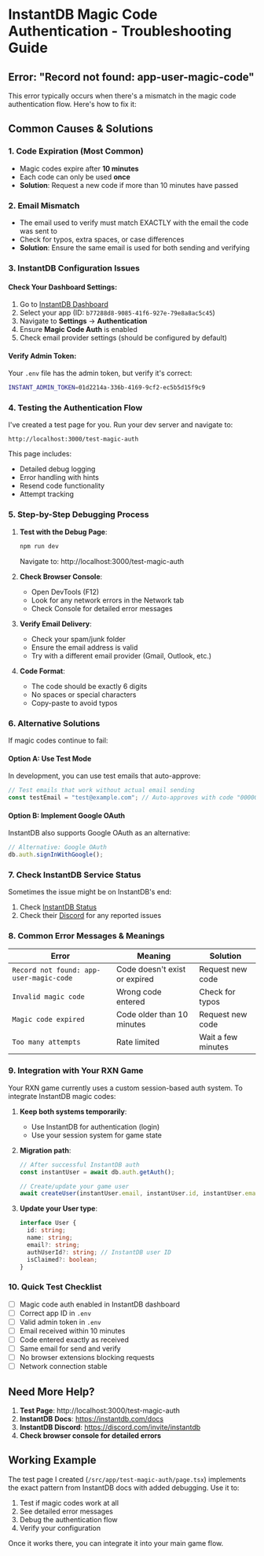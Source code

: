 # InstantDB Magic Code Authentication - Troubleshooting Guide

## Error: "Record not found: app-user-magic-code"

This error typically occurs when there's a mismatch in the magic code authentication flow. Here's how to fix it:

## Common Causes & Solutions

### 1. **Code Expiration** (Most Common)
- Magic codes expire after **10 minutes**
- Each code can only be used **once**
- **Solution**: Request a new code if more than 10 minutes have passed

### 2. **Email Mismatch**
- The email used to verify must match EXACTLY with the email the code was sent to
- Check for typos, extra spaces, or case differences
- **Solution**: Ensure the same email is used for both sending and verifying

### 3. **InstantDB Configuration Issues**

#### Check Your Dashboard Settings:
1. Go to [InstantDB Dashboard](https://instantdb.com/dash)
2. Select your app (ID: `b77288d8-9085-41f6-927e-79e8a8ac5c45`)
3. Navigate to **Settings** → **Authentication**
4. Ensure **Magic Code Auth** is enabled
5. Check email provider settings (should be configured by default)

#### Verify Admin Token:
Your `.env` file has the admin token, but verify it's correct:
```bash
INSTANT_ADMIN_TOKEN=01d2214a-336b-4169-9cf2-ec5b5d15f9c9
```

### 4. **Testing the Authentication Flow**

I've created a test page for you. Run your dev server and navigate to:
```
http://localhost:3000/test-magic-auth
```

This page includes:
- Detailed debug logging
- Error handling with hints
- Resend code functionality
- Attempt tracking

### 5. **Step-by-Step Debugging Process**

1. **Test with the Debug Page**:
   ```bash
   npm run dev
   ```
   Navigate to: http://localhost:3000/test-magic-auth

2. **Check Browser Console**:
   - Open DevTools (F12)
   - Look for any network errors in the Network tab
   - Check Console for detailed error messages

3. **Verify Email Delivery**:
   - Check your spam/junk folder
   - Ensure the email address is valid
   - Try with a different email provider (Gmail, Outlook, etc.)

4. **Code Format**:
   - The code should be exactly 6 digits
   - No spaces or special characters
   - Copy-paste to avoid typos

### 6. **Alternative Solutions**

If magic codes continue to fail:

#### Option A: Use Test Mode
In development, you can use test emails that auto-approve:
```javascript
// Test emails that work without actual email sending
const testEmail = "test@example.com"; // Auto-approves with code "000000"
```

#### Option B: Implement Google OAuth
InstantDB also supports Google OAuth as an alternative:
```javascript
// Alternative: Google OAuth
db.auth.signInWithGoogle();
```

### 7. **Check InstantDB Service Status**

Sometimes the issue might be on InstantDB's end:
1. Check [InstantDB Status](https://status.instantdb.com/)
2. Check their [Discord](https://discord.com/invite/instantdb) for any reported issues

### 8. **Common Error Messages & Meanings**

| Error | Meaning | Solution |
|-------|---------|----------|
| `Record not found: app-user-magic-code` | Code doesn't exist or expired | Request new code |
| `Invalid magic code` | Wrong code entered | Check for typos |
| `Magic code expired` | Code older than 10 minutes | Request new code |
| `Too many attempts` | Rate limited | Wait a few minutes |

### 9. **Integration with Your RXN Game**

Your RXN game currently uses a custom session-based auth system. To integrate InstantDB magic codes:

1. **Keep both systems temporarily**:
   - Use InstantDB for authentication (login)
   - Use your session system for game state

2. **Migration path**:
   ```javascript
   // After successful InstantDB auth
   const instantUser = await db.auth.getAuth();
   
   // Create/update your game user
   await createUser(instantUser.email, instantUser.id, instantUser.email);
   ```

3. **Update your User type**:
   ```typescript
   interface User {
     id: string;
     name: string;
     email?: string;
     authUserId?: string; // InstantDB user ID
     isClaimed?: boolean;
   }
   ```

### 10. **Quick Test Checklist**

- [ ] Magic code auth enabled in InstantDB dashboard
- [ ] Correct app ID in `.env`
- [ ] Valid admin token in `.env`
- [ ] Email received within 10 minutes
- [ ] Code entered exactly as received
- [ ] Same email for send and verify
- [ ] No browser extensions blocking requests
- [ ] Network connection stable

## Need More Help?

1. **Test Page**: http://localhost:3000/test-magic-auth
2. **InstantDB Docs**: https://instantdb.com/docs
3. **InstantDB Discord**: https://discord.com/invite/instantdb
4. **Check browser console for detailed errors**

## Working Example

The test page I created (`/src/app/test-magic-auth/page.tsx`) implements the exact pattern from InstantDB docs with added debugging. Use it to:

1. Test if magic codes work at all
2. See detailed error messages
3. Debug the authentication flow
4. Verify your configuration

Once it works there, you can integrate it into your main game flow.
